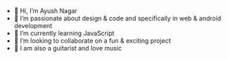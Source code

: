 - 👋 Hi, I’m Ayush Nagar
- 👀 I’m passionate about design & code and specifically in web & android development
- 🌱 I’m currently learning JavaScript
- 💞️ I’m looking to collaborate on a fun & exciting project
- 🎸 I am also a guitarist and love music

